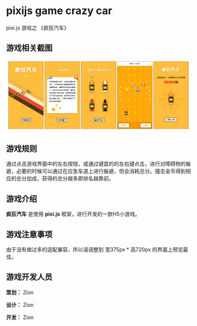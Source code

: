 # pixijs game crazy car

pixi.js 游戏之 《疯狂汽车》





## 游戏相关截图
![](./res/preview.jpg)

## 游戏规则
通过点击游戏界面中的左右按钮，或通过键盘的的左右键点击，进行对障碍物的躲避，必要的时候可以通过在应急车道上进行躲避，但会消耗总分。撞击金币得到相应的总分加成，获得的总分越多即排名越靠前。

## 游戏介绍
**疯狂汽车** 是使用 **pixi.js** 框架，进行开发的一款H5小游戏。

## 游戏注意事项
由于没有做过多的适配兼容，所以请调整到 宽375px * 高720px 的界面上预览最佳。

## 游戏开发人员

**策划：** Zion

**设计：** Zion

**开发：** Zion




